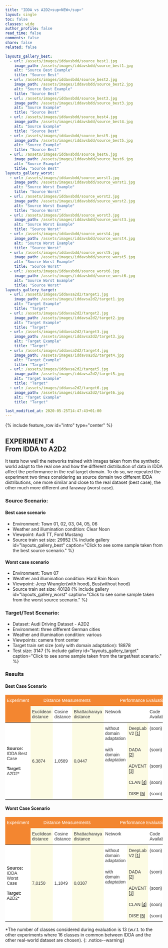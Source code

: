 ```yaml
---
title: "IDDA vs A2D2<sup>NEW</sup>"
layout: single
toc: false
classes: wide
author_profile: false
read_time: false
comments: false
share: false
related: false

layouts_gallery_best:
  - url: /assets/images/iddavsbdd/source_best1.jpg
    image_path: /assets/images/iddavsbdd/source_best1.jpg
    alt: "Source Best Example"
    title: "Source Best"
  - url: /assets/images/iddavsbdd/source_best2.jpg
    image_path: /assets/images/iddavsbdd/source_best2.jpg
    alt: "Source Best Example"
    title: "Source Best"
  - url: /assets/images/iddavsbdd/source_best3.jpg
    image_path: /assets/images/iddavsbdd/source_best3.jpg
    alt: "Source Example"
    title: "Source Best"
  - url: /assets/images/iddavsbdd/source_best4.jpg
    image_path: /assets/images/iddavsbdd/source_best4.jpg
    alt: "Source Example"
    title: "Source Best"
  - url: /assets/images/iddavsbdd/source_best5.jpg
    image_path: /assets/images/iddavsbdd/source_best5.jpg
    alt: "Source Example"
    title: "Source Best"
  - url: /assets/images/iddavsbdd/source_best6.jpg
    image_path: /assets/images/iddavsbdd/source_best6.jpg
    alt: "Source Example"
    title: "Source Best"
layouts_gallery_worst:
  - url: /assets/images/iddavsbdd/source_worst1.jpg
    image_path: /assets/images/iddavsbdd/source_worst1.jpg
    alt: "Source Worst Example"
    title: "Source Worst"
  - url: /assets/images/iddavsbdd/source_worst2.jpg
    image_path: /assets/images/iddavsbdd/source_worst2.jpg
    alt: "Source Worst Example"
    title: "Source Worst"
  - url: /assets/images/iddavsbdd/source_worst3.jpg
    image_path: /assets/images/iddavsbdd/source_worst3.jpg
    alt: "Source Worst Example"
    title: "Source Worst"
  - url: /assets/images/iddavsbdd/source_worst4.jpg
    image_path: /assets/images/iddavsbdd/source_worst4.jpg
    alt: "Source Worst Example"
    title: "Source Worst"
  - url: /assets/images/iddavsbdd/source_worst5.jpg
    image_path: /assets/images/iddavsbdd/source_worst5.jpg
    alt: "Source Worst Example"
    title: "Source Worst"
  - url: /assets/images/iddavsbdd/source_worst6.jpg
    image_path: /assets/images/iddavsbdd/source_worst6.jpg
    alt: "Source Worst Example"
    title: "Source Worst"
layouts_gallery_target:
  - url: /assets/images/iddavsa2d2/target1.jpg
    image_path: /assets/images/iddavsa2d2/target1.jpg
    alt: "Target Example"
    title: "Target"
  - url: /assets/images/iddavsa2d2/target2.jpg
    image_path: /assets/images/iddavsa2d2/target2.jpg
    alt: "Target Example"
    title: "Target"
  - url: /assets/images/iddavsa2d2/target3.jpg
    image_path: /assets/images/iddavsa2d2/target3.jpg
    alt: "Target Example"
    title: "Target"
  - url: /assets/images/iddavsa2d2/target4.jpg
    image_path: /assets/images/iddavsa2d2/target4.jpg
    alt: "Target Example"
    title: "Target"
  - url: /assets/images/iddavsa2d2/target5.jpg
    image_path: /assets/images/iddavsa2d2/target5.jpg
    alt: "Target Example"
    title: "Target"
  - url: /assets/images/iddavsa2d2/target6.jpg
    image_path: /assets/images/iddavsa2d2/target6.jpg
    alt: "Target Example"
    title: "Target"

last_modified_at: 2020-05-25T14:47:43+01:00
---
```

{% include feature_row id="intro" type="center" %}

## EXPERIMENT 4<br>From IDDA to A2D2
It tests how well the networks trained with images taken from the synthetic world adapt to the real one and how the different distribution 
of data in IDDA affect the performance in the real target domain. To do so, we repeated the experiment two times considering as source domain 
two different IDDA distributions, one more similar and close to the real dataset (best case), the other much more different and faraway (worst case).


### Source Scenario: 
#### Best case scenario
- Environment: Town 01, 02, 03, 04, 05, 06
- Weather and illumination condition: Clear Noon
- Viewpoint: Audi TT, Ford Mustang
- Source train set size: 29952
{% include gallery id="layouts_gallery_best" caption="Click to see some sample taken from the best source scenario." %}
#### Worst case scenario
- Environment: Town 07
- Weather and illumination condition: Hard Rain Noon
- Viewpoint: Jeep Wrangler(with hood), Bus(without hood)
- Source train set size: 40128
{% include gallery id="layouts_gallery_worst" caption="Click to see some sample taken from the worst source scenario." %}

### Target/Test Scenario:
- Dataset: Audi Driving Dataset - A2D2
- Environment: three different German cities 
- Weather and illumination condition: various
- Viewpoints: camera front center
- Target train set size (only with domain adaptation): 18878
- Test size: 3147
{% include gallery id="layouts_gallery_target" caption="Click to see some sample taken from the target/test scenario." %}



### Results
#### Best Case Scenario
<style type="text/css">
.tg  {border-collapse:collapse;border-color:#aaa;border-spacing:0;}
.tg td{background-color:#fff;border-bottom-width:1px;border-color:#aaa;border-style:solid;border-top-width:1px;
  border-width:0px;color:#333;font-family:Arial, sans-serif;font-size:14px;overflow:hidden;padding:10px 5px;
  word-break:normal;}
.tg th{background-color:#f38630;border-bottom-width:1px;border-color:#aaa;border-style:solid;border-top-width:1px;
  border-width:0px;color:#fff;font-family:Arial, sans-serif;font-size:14px;font-weight:normal;overflow:hidden;
  padding:10px 5px;word-break:normal;}
.tg .tg-lboi{border-color:inherit;text-align:left;vertical-align:middle}
.tg .tg-7d57{background-color:#FCFBE3;border-color:inherit;text-align:left;vertical-align:top}
.tg .tg-c3ow{border-color:inherit;text-align:center;vertical-align:top}
.tg .tg-0pky{border-color:inherit;text-align:left;vertical-align:top}
.tg .tg-z9fv{background-color:#FCFBE3;border-color:inherit;text-align:left;vertical-align:middle}
</style>
<table class="tg">
<thead>
  <tr>
    <th class="tg-0pky" rowspan="2">Experiment </th>
    <th class="tg-c3ow" colspan="3">Distance Measurements</th>
    <th class="tg-c3ow" colspan="4">Performance Evaluation</th>
  </tr>
  <tr>
    <td class="tg-7d57">Euclidean<br>distance</td>
    <td class="tg-0pky">Cosine<br>distance</td>
    <td class="tg-7d57">Bhattacharaya<br>distance</td>
    <td class="tg-0pky" colspan="2">Network</td>
    <td class="tg-0pky">Code Available</td>
    <td class="tg-7d57">mIoU (%)</td>
  </tr>
</thead>
<tbody>
  <tr>
    <td class="tg-lboi" rowspan="5"><span style="font-weight:bold">Source:</span><br>IDDA Best Case <br><br><span style="font-weight:bold">Target:</span><br>A2D2*</td>
    <td class="tg-z9fv" rowspan="5">6,3874</td>
    <td class="tg-lboi" rowspan="5">1,0589</td>
    <td class="tg-z9fv" rowspan="5">0,0447</td>
    <td class="tg-0pky">without <br>domain <br>adaptation</td>
    <td class="tg-7d57">DeepLab V2 <a href="https://arxiv.org/pdf/1606.00915.pdf" target="_blank" rel="noopener noreferrer">[1]</a></td>
    <td class="tg-0pky">(soon)</td>
    <td class="tg-7d57">32,10</td>
  </tr>
  <tr>
    <td class="tg-0pky" rowspan="4">with <br>domain<br>adaptation</td>
    <td class="tg-7d57">DADA <a href="http://openaccess.thecvf.com/content_ICCV_2019/papers/Vu_DADA_Depth-Aware_Domain_Adaptation_in_Semantic_Segmentation_ICCV_2019_paper.pdf" target="_blank" rel="noopener noreferrer">[2]</a></td>
    <td class="tg-0pky">(soon)</td>
    <td class="tg-7d57">38,57</td>
  </tr>
  <tr>
    <td class="tg-7d57">ADVENT <a href="http://openaccess.thecvf.com/content_CVPR_2019/papers/Vu_ADVENT_Adversarial_Entropy_Minimization_for_Domain_Adaptation_in_Semantic_Segmentation_CVPR_2019_paper.pdf" target="_blank" rel="noopener noreferrer">[3]</a></td>
    <td class="tg-0pky">(soon)</td>
    <td class="tg-7d57">42,56</td>
  </tr>
  <tr>
    <td class="tg-7d57">CLAN <a href="http://openaccess.thecvf.com/content_CVPR_2019/papers/Luo_Taking_a_Closer_Look_at_Domain_Shift_Category-Level_Adversaries_for_CVPR_2019_paper.pdf" target="_blank" rel="noopener noreferrer">[4]</a></td>
    <td class="tg-0pky">(soon)</td>
    <td class="tg-7d57">44,31</td>
  </tr>
  <tr>
    <td class="tg-7d57">DISE <a href="http://openaccess.thecvf.com/content_CVPR_2019/papers/Chang_All_About_Structure_Adapting_Structural_Information_Across_Domains_for_Boosting_CVPR_2019_paper.pdf" target="_blank" rel="noopener noreferrer">[5]</a></td>
    <td class="tg-0pky">(soon)</td>
    <td class="tg-7d57">46,73</td>
  </tr>
</tbody>
</table>

#### Worst Case Scenario
<style type="text/css">
.tg  {border-collapse:collapse;border-color:#aaa;border-spacing:0;}
.tg td{background-color:#fff;border-bottom-width:1px;border-color:#aaa;border-style:solid;border-top-width:1px;
  border-width:0px;color:#333;font-family:Arial, sans-serif;font-size:14px;overflow:hidden;padding:10px 5px;
  word-break:normal;}
.tg th{background-color:#f38630;border-bottom-width:1px;border-color:#aaa;border-style:solid;border-top-width:1px;
  border-width:0px;color:#fff;font-family:Arial, sans-serif;font-size:14px;font-weight:normal;overflow:hidden;
  padding:10px 5px;word-break:normal;}
.tg .tg-lboi{border-color:inherit;text-align:left;vertical-align:middle}
.tg .tg-7d57{background-color:#FCFBE3;border-color:inherit;text-align:left;vertical-align:top}
.tg .tg-c3ow{border-color:inherit;text-align:center;vertical-align:top}
.tg .tg-0pky{border-color:inherit;text-align:left;vertical-align:top}
.tg .tg-z9fv{background-color:#FCFBE3;border-color:inherit;text-align:left;vertical-align:middle}
</style>
<table class="tg">
<thead>
  <tr>
    <th class="tg-0pky" rowspan="2">Experiment </th>
    <th class="tg-c3ow" colspan="3">Distance Measurements</th>
    <th class="tg-c3ow" colspan="4">Performance Evaluation</th>
  </tr>
  <tr>
    <td class="tg-7d57">Euclidean<br>distance</td>
    <td class="tg-0pky">Cosine<br>distance</td>
    <td class="tg-7d57">Bhattacharaya<br>distance</td>
    <td class="tg-0pky" colspan="2">Network</td>
    <td class="tg-0pky">Code Available</td>
    <td class="tg-7d57">mIoU (%)</td>
  </tr>
</thead>
<tbody>
  <tr>
    <td class="tg-lboi" rowspan="5"><span style="font-weight:bold">Source:</span><br>IDDA Worst Case <br><br><span style="font-weight:bold">Target:</span><br>A2D2*</td>
    <td class="tg-z9fv" rowspan="5">7,0150</td>
    <td class="tg-lboi" rowspan="5">1,1849</td>
    <td class="tg-z9fv" rowspan="5">0,0387</td>
    <td class="tg-0pky">without <br>domain <br>adaptation</td>
    <td class="tg-7d57">DeepLab V2 <a href="https://arxiv.org/pdf/1606.00915.pdf" target="_blank" rel="noopener noreferrer">[1]</a></td>
    <td class="tg-0pky">(soon)</td>
    <td class="tg-7d57">29,80</td>
  </tr>
  <tr>
    <td class="tg-0pky" rowspan="4">with <br>domain<br>adaptation</td>
    <td class="tg-7d57">DADA <a href="http://openaccess.thecvf.com/content_ICCV_2019/papers/Vu_DADA_Depth-Aware_Domain_Adaptation_in_Semantic_Segmentation_ICCV_2019_paper.pdf" target="_blank" rel="noopener noreferrer">[2]</a></td>
    <td class="tg-0pky">(soon)</td>
    <td class="tg-7d57">36,18</td>
  </tr>
  <tr>
    <td class="tg-7d57">ADVENT <a href="http://openaccess.thecvf.com/content_CVPR_2019/papers/Vu_ADVENT_Adversarial_Entropy_Minimization_for_Domain_Adaptation_in_Semantic_Segmentation_CVPR_2019_paper.pdf" target="_blank" rel="noopener noreferrer">[3]</a></td>
    <td class="tg-0pky">(soon)</td>
    <td class="tg-7d57">38,57</td>
  </tr>
  <tr>
    <td class="tg-7d57">CLAN <a href="http://openaccess.thecvf.com/content_CVPR_2019/papers/Luo_Taking_a_Closer_Look_at_Domain_Shift_Category-Level_Adversaries_for_CVPR_2019_paper.pdf" target="_blank" rel="noopener noreferrer">[4]</a></td>
    <td class="tg-0pky">(soon)</td>
    <td class="tg-7d57">42,71</td>
  </tr>
  <tr>
    <td class="tg-7d57">DISE <a href="http://openaccess.thecvf.com/content_CVPR_2019/papers/Chang_All_About_Structure_Adapting_Structural_Information_Across_Domains_for_Boosting_CVPR_2019_paper.pdf" target="_blank" rel="noopener noreferrer">[5]</a></td>
    <td class="tg-0pky">(soon)</td>
    <td class="tg-7d57">45,49</td>
  </tr>
</tbody>
</table>

*The number of classes considered during evaluation is 13 (w.r.t. to the other experiments where 16 classes in common
between IDDA and the other real-world dataset are chosen).
{: .notice--warning}
